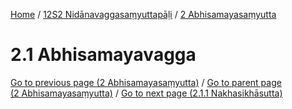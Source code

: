 
[Home](/) / [12S2 Nidānavaggasaṃyuttapāḷi](../../12S2.md) / [2 Abhisamayasaṃyutta](../2.md)

# 2.1 Abhisamayavagga


[Go to previous page (2 Abhisamayasaṃyutta)](../2.md) / [Go to parent page (2 Abhisamayasaṃyutta)](../2.md) / [Go to next page (2.1.1 Nakhasikhāsutta)](2.1/2.1.1.md)


